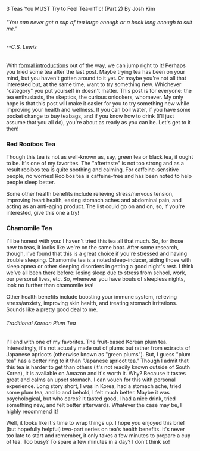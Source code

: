  3 Teas You MUST Try to Feel Tea-riffic! (Part 2)
 By Josh Kim
###### "You can never get a cup of tea large enough or a book long enough to suit me."
###### --C.S. Lewis

With [formal introductions](http://www.google.com) out of the way, we can jump right to it!
Perhaps you tried some tea after the last post. Maybe trying tea has been on your mind, but you haven't gotten around to it yet. Or maybe
you're not all that interested but, at the same time, want to try something new. Whichever "category" you put yourself in doesn't matter.
This post is for everyone: the tea enthusiasts, the skeptics, the curious onlookers, whomever. My only hope is that this post will make it easier for you to try something new while improving your health and wellness. If you can boil water, if you have some pocket change to buy teabags, and if you know how to drink (I'll just assume that you all do), you're about as ready as you can be. Let's get to it then!

### Red Rooibos Tea
Though this tea is not as well-known as, say, green tea or black tea, it ought
to be. It's one of my favorites. The "aftertaste" is not too strong and as a
result rooibos tea is quite soothing and calming. For caffeine-sensitive people,
no worries! Rooibos tea is caffeine-free and has been noted to help
people sleep better.

Some other health benefits include relieving stress/nervous
tension, improving heart health, easing stomach aches and abdominal pain, and
acting as an anti-aging product. The list could go on and on,
so, if you're interested, give this one a try!

### Chamomile Tea
I'll be honest with you: I haven't tried this tea all that much. So, for those
new to teas, it looks like we're on the same boat. After
some research, though, I've found that this is a great choice if you're stressed
and having trouble sleeping. Chamomile tea is a noted sleep-inducer, aiding
those with sleep apnea or other sleeping disorders in getting a good night's
rest. I think we've all been there before: losing sleep due to stress from
school, work, our personal lives, etc. So, whenever you have bouts of sleepless
nights, look no further than chamomile tea!

Other health benefits include boosting your immune system, relieving stress/anxiety, improving skin health, and treating stomach irritations. Sounds like a pretty good deal to me.

###### Traditional Korean Plum Tea
I'll end with one of my favorites. The fruit-based Korean plum tea.
Interestingly, it's not actually made out of plums but rather from extracts of Japanese apricots (otherwise known as "green plums"). But, I guess "plum tea" has
a better ring to it than "Japanese apricot tea." Though I admit that this tea is
harder to get than others (it's not readily known outside of South Korea),
it is available on Amazon and it's worth it. Why? Because it tastes great
and calms an upset stomach. I can vouch for this with personal experience. Long story short, I was in Korea, had a stomach ache, tried some plum tea, and lo and behold, I felt
much better. Maybe it was psychological, but who cares? It tasted good, I had a nice
drink, tried something new, and felt better afterwards. Whatever the case may be,
I highly recommend it!

Well, it looks like it's time to wrap things up. I hope you enjoyed this brief
(but hopefully helpful) two-part series on tea's health benefits. It's never too
late to start and remember, it only takes a few minutes to prepare a cup of tea.
Too busy? To spare a few minutes in a day? I don't think so!  
